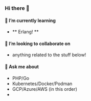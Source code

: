 ### Hi there 👋

#### 🔭 I’m currently learning ####
- ** Erlang! **

#### 👯 I’m looking to collaborate on ####
- anything related to the stuff below!

#### 💬 Ask me about ####
- PHP/Go
- Kubernetes/Docker/Podman
- GCP/Azure/AWS (in this order)
- 


